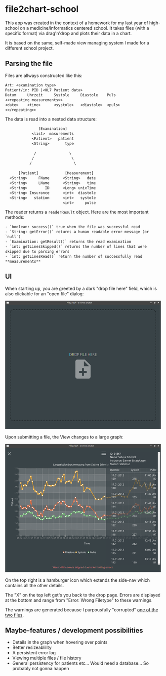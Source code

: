 # file2chart-school

This app was created in the context of a homework for my last year of high-school on a medicine/informatics centered school. It takes files (with a specific format) via drag'n'drop and plots their data in a chart.

It is based on the same, self-made view managing system I made for a different school project. 

## Parsing the file

Files are allways constructed like this:


    Art: <examination type>
    Patient/in: PID |<HL7 Patient data>
    Datum     Uhrzeit     Systole     Diastole    Puls
    <<repeating measurements>>
    <date>    <time>      <systole>   <diastole>  <puls>
    <</repeating>>



The data is read into a nested data structure:

                   [Examination]
                <list>  masurements
                <Patient>   patient
                <String>       type
                
                 /               \
                /                 \
               /                   \
               
          [Patient]            [Measurement]
      <String>     FName      <String>   date
      <String>     LName      <String>   time
      <String>        ID      <Long> unixTime
      <String> Insurance      <int>  diastole
      <String>   station      <int>   systole
                              <int>     pulse

   
   The reader returns a `readerResult` object. Here are the most important methods:
   
    - `boolean: success()` true when the file was successful read
    - `String: getError()` returns a human readable error message (or `null`)
    - `Examination: getResult()` returns the read examination
    - `int: getLinesSkipped()` returns the number of lines that were skipped due to parsing errors
    - `int: getLinesRead()` return the number of successfully read **measurements**
 
 
## UI
 
When starting up, you are greeted by a dark "drop file here" field, which is also clickable for an "open file" dialog:

![drop page](screenshot_drop.png)

Upon submitting a file, the View changes to a large graph:

![the graph](screenshot_view.png)

On the top right is a hamburger icon which extends the side-nav which contains all the other details.

The "X" on the top left get's you back to the drop page. Errors are displayed at the bottom and range from "Error: Wrong Filetype" to these warnings. 

The warnings are generated because I purpousfully "corrupted" [one of the two files](Langzeitblutdruck_PID34567-DISTORTED.txt).

## Maybe-features / development possibilities

 - Details in the graph when hovering over points
 - Better resizeablility
 - A persistent error log
 - Viewing multiple files / file history
 - General persistency for patients etc... Would need a database... So probably not gonna happen
 

